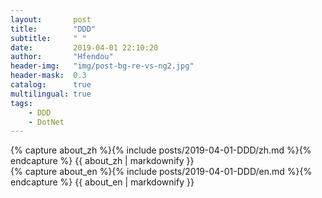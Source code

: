 ```yaml
---
layout:       post
title:        "DDD"
subtitle:     " "
date:         2019-04-01 22:10:20
author:       "Hfendou"
header-img:   "img/post-bg-re-vs-ng2.jpg"
header-mask:  0.3
catalog:      true
multilingual: true
tags:
    - DDD
    - DotNet
---
```


<!-- Chinese Version -->
<div class="zh post-container">
    {% capture about_zh %}{% include posts/2019-04-01-DDD/zh.md %}{% endcapture %}
    {{ about_zh | markdownify }}
</div>

<!-- English Version -->
<div class="en post-container">
    {% capture about_en %}{% include posts/2019-04-01-DDD/en.md %}{% endcapture %}
    {{ about_en | markdownify }}
</div>
